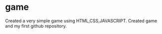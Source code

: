 # game
Created a very simple game using HTML,CSS,JAVASCRIPT.
Created game and my first github repository.
